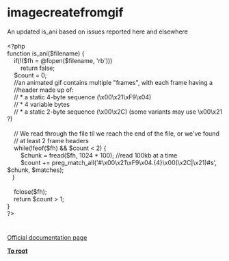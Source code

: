 # imagecreatefromgif




<div class="phpcode"><span class="html">
An updated is_ani based on issues reported here and elsewhere<br><br><span class="default">&lt;?php<br></span><span class="keyword">function </span><span class="default">is_ani</span><span class="keyword">(</span><span class="default">$filename</span><span class="keyword">) {<br>&#xA0; &#xA0; if(!(</span><span class="default">$fh </span><span class="keyword">= @</span><span class="default">fopen</span><span class="keyword">(</span><span class="default">$filename</span><span class="keyword">, </span><span class="string">&apos;rb&apos;</span><span class="keyword">)))<br>&#xA0; &#xA0; &#xA0; &#xA0; return </span><span class="default">false</span><span class="keyword">;<br>&#xA0; &#xA0; </span><span class="default">$count </span><span class="keyword">= </span><span class="default">0</span><span class="keyword">;<br>&#xA0; &#xA0; </span><span class="comment">//an animated gif contains multiple &quot;frames&quot;, with each frame having a <br>&#xA0; &#xA0; //header made up of:<br>&#xA0; &#xA0; // * a static 4-byte sequence (\x00\x21\xF9\x04)<br>&#xA0; &#xA0; // * 4 variable bytes<br>&#xA0; &#xA0; // * a static 2-byte sequence (\x00\x2C) (some variants may use \x00\x21 ?)<br>&#xA0; &#xA0; <br>&#xA0; &#xA0; // We read through the file til we reach the end of the file, or we&apos;ve found <br>&#xA0; &#xA0; // at least 2 frame headers<br>&#xA0; &#xA0; </span><span class="keyword">while(!</span><span class="default">feof</span><span class="keyword">(</span><span class="default">$fh</span><span class="keyword">) &amp;&amp; </span><span class="default">$count </span><span class="keyword">&lt; </span><span class="default">2</span><span class="keyword">) {<br>&#xA0; &#xA0; &#xA0; &#xA0; </span><span class="default">$chunk </span><span class="keyword">= </span><span class="default">fread</span><span class="keyword">(</span><span class="default">$fh</span><span class="keyword">, </span><span class="default">1024 </span><span class="keyword">* </span><span class="default">100</span><span class="keyword">); </span><span class="comment">//read 100kb at a time<br>&#xA0; &#xA0; &#xA0; &#xA0; </span><span class="default">$count </span><span class="keyword">+= </span><span class="default">preg_match_all</span><span class="keyword">(</span><span class="string">&apos;#\x00\x21\xF9\x04.{4}\x00(\x2C|\x21)#s&apos;</span><span class="keyword">, </span><span class="default">$chunk</span><span class="keyword">, </span><span class="default">$matches</span><span class="keyword">);<br>&#xA0;&#xA0; }<br>&#xA0; &#xA0; <br>&#xA0; &#xA0; </span><span class="default">fclose</span><span class="keyword">(</span><span class="default">$fh</span><span class="keyword">);<br>&#xA0; &#xA0; return </span><span class="default">$count </span><span class="keyword">&gt; </span><span class="default">1</span><span class="keyword">;<br>}<br></span><span class="default">?&gt;</span>
</span>
</div>
  

#

[Official documentation page](https://www.php.net/manual/en/function.imagecreatefromgif.php)

**[To root](/README.md)**